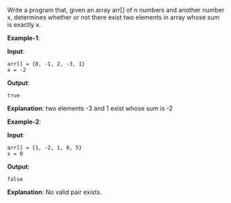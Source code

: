 Write a program that, given an array arr[] of n numbers and another number x, determines whether or not there exist two elements in array whose sum is exactly x.

**Example-1**:

**Input**: 

    arr[] = {0, -1, 2, -3, 1}
    x = -2

**Output**:
    
    true

**Explanation**: two elements -3 and 1 exist whose sum is -2

**Example-2**:

**Input**: 

    arr[] = {1, -2, 1, 0, 5}
    x = 0

**Output**: 

    false

**Explanation**: No valid pair exists.